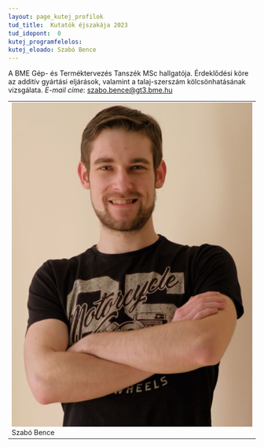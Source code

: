 ```yaml
---
layout: page_kutej_profilok
tud_title:  Kutatók éjszakája 2023
tud_idopont:  0
kutej_programfelelos:
kutej_eloado: Szabó Bence
---
```


A BME Gép- és Terméktervezés Tanszék MSc hallgatója. Érdeklődési köre az additív gyártási eljárások, valamint a talaj-szerszám kölcsönhatásának vizsgálata. _E-mail címe_: szabo.bence@gt3.bme.hu

<table class="picture">
<tr>
<td>

<div class="gallery">
    <img src="images/Szabo_Bence.jpg" max-width="250" max-height="200">
  <div class="desc">Szabó Bence</div>
</div>

</td>
</tr>
</table>
